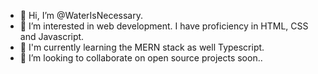 - 👋 Hi, I’m @WaterIsNecessary.
- 👀 I’m interested in web development. I have proficiency in HTML, CSS and Javascript.
- 🌱 I'm currently learning the MERN stack as well Typescript.
- 💞️ I’m looking to collaborate on open source projects soon..

<!---
WaterIsNecessary/WaterIsNecessary is a ✨ special ✨ repository because its `README.md` (this file) appears on your GitHub profile.
You can click the Preview link to take a look at your changes.
--->
